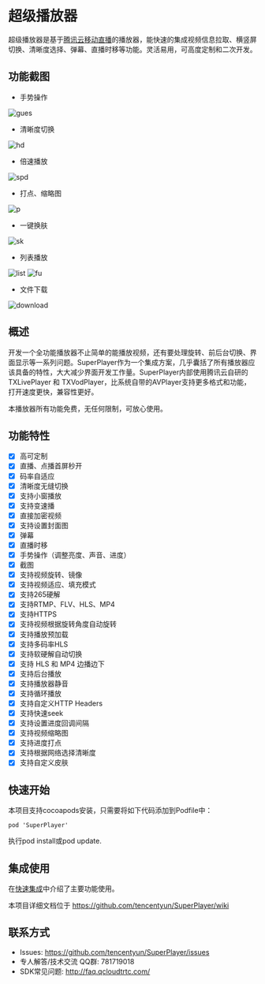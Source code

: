 # 超级播放器

超级播放器是基于[腾讯云移动直播](https://cloud.tencent.com/document/product/454/7873)的播放器，能快速的集成视频信息拉取、横竖屏切换、清晰度选择、弹幕、直播时移等功能。灵活易用，可高度定制和二次开发。

## 功能截图
+ 手势操作

![gues](https://main.qcloudimg.com/raw/0e9b27aeb27f8042ccd8842ea6534432.gif)

+ 清晰度切换

![hd](https://main.qcloudimg.com/raw/bd65daadf000adcbd26c0ebd6676330c.gif)

+ 倍速播放

![spd](https://main.qcloudimg.com/raw/dc47218e438295e2f9942d99c1f315b0.gif)

+ 打点、缩略图

![p](https://main.qcloudimg.com/raw/881148817fa0d5e267fe41c2aa71f3f6.gif)

+ 一键换肤

![sk](https://main.qcloudimg.com/raw/82899ea7e1917c6dd85be5d36900e279.gif)

+ 列表播放

![list](https://main.qcloudimg.com/raw/3ece479b33cdc7a458483d3eb1e78b1b.gif) ![fu](https://main.qcloudimg.com/raw/3af5501454ca107882b618dbb2c0d8ef.gif)

+ 文件下载

![download](https://main.qcloudimg.com/raw/9b4e5a1809e92523094e67c761791e4a.jpeg)


## 概述

开发一个全功能播放器不止简单的能播放视频，还有要处理旋转、前后台切换、界面显示等一系列问题。SuperPlayer作为一个集成方案，几乎囊括了所有播放器应该具备的特性，大大减少界面开发工作量。SuperPlayer内部使用腾讯云自研的 TXLivePlayer 和 TXVodPlayer，比系统自带的AVPlayer支持更多格式和功能，打开速度更快，兼容性更好。

本播放器所有功能免费，无任何限制，可放心使用。

## 功能特性

- [x] 高可定制
- [x] 直播、点播首屏秒开
- [x] 码率自适应
- [x] 清晰度无缝切换
- [x] 支持小窗播放
- [x] 支持变速播
- [x] 直接加密视频
- [x] 支持设置封面图
- [x] 弹幕
- [x] 直播时移
- [x] 手势操作（调整亮度、声音、进度）
- [x] 截图
- [x] 支持视频旋转、镜像
- [x] 支持视频适应、填充模式
- [x] 支持265硬解
- [x] 支持RTMP、FLV、HLS、MP4
- [x] 支持HTTPS
- [x] 支持视频根据旋转角度自动旋转
- [x] 支持播放预加载
- [x] 支持多码率HLS
- [x] 支持软硬解自动切换
- [x] 支持 HLS 和 MP4 边播边下
- [x] 支持后台播放
- [x] 支持播放器静音
- [x] 支持循环播放
- [x] 支持自定义HTTP Headers
- [x] 支持快速seek
- [x] 支持设置进度回调间隔
- [x] 支持视频缩略图
- [x] 支持进度打点
- [x] 支持根据网络选择清晰度
- [x] 支持自定义皮肤

## 快速开始

本项目支持cocoapods安装，只需要将如下代码添加到Podfile中：
```
pod 'SuperPlayer'
```
执行pod install或pod update.


## 集成使用

在[快速集成](https://github.com/tencentyun/SuperPlayer/wiki/Home)中介绍了主要功能使用。

本项目详细文档位于
https://github.com/tencentyun/SuperPlayer/wiki

## 联系方式
+ Issues: https://github.com/tencentyun/SuperPlayer/issues
+ 专人解答/技术交流 QQ群: 781719018 
+ SDK常见问题: http://faq.qcloudtrtc.com/
